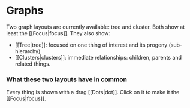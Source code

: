 # Graphs

Two graph layouts are currently available: tree and cluster. Both show at least the [[Focus|focus]]. They also show:
- [[Tree|tree]]: focused on one thing of interest and its progeny (sub-hierarchy)
- [[Clusters|clusters]]: immediate relationships: children, parents and related things.

### What these two layouts have in common

Every thing is shown with a drag [[Dots|dot]]. Click on it to make it the [[Focus|focus]].

